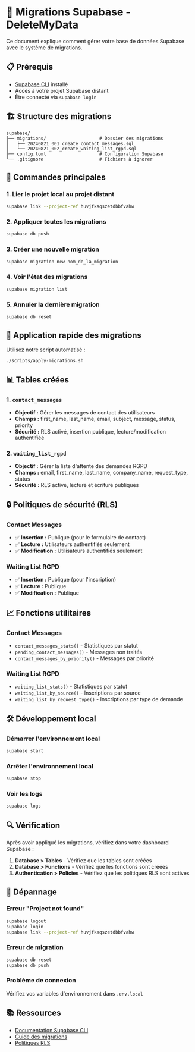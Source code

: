 # 🚀 Migrations Supabase - DeleteMyData

Ce document explique comment gérer votre base de données Supabase avec le système de migrations.

## 📋 Prérequis

- [Supabase CLI](https://supabase.com/docs/guides/cli) installé
- Accès à votre projet Supabase distant
- Être connecté via `supabase login`

## 🏗️ Structure des migrations

```
supabase/
├── migrations/                    # Dossier des migrations
│   ├── 20240821_001_create_contact_messages.sql
│   └── 20240821_002_create_waiting_list_rgpd.sql
├── config.toml                    # Configuration Supabase
└── .gitignore                     # Fichiers à ignorer
```

## 🔧 Commandes principales

### 1. Lier le projet local au projet distant
```bash
supabase link --project-ref huvjfkaqszetdbbfvahw
```

### 2. Appliquer toutes les migrations
```bash
supabase db push
```

### 3. Créer une nouvelle migration
```bash
supabase migration new nom_de_la_migration
```

### 4. Voir l'état des migrations
```bash
supabase migration list
```

### 5. Annuler la dernière migration
```bash
supabase db reset
```

## 🚀 Application rapide des migrations

Utilisez notre script automatisé :

```bash
./scripts/apply-migrations.sh
```

## 📊 Tables créées

### 1. `contact_messages`
- **Objectif :** Gérer les messages de contact des utilisateurs
- **Champs :** first_name, last_name, email, subject, message, status, priority
- **Sécurité :** RLS activé, insertion publique, lecture/modification authentifiée

### 2. `waiting_list_rgpd`
- **Objectif :** Gérer la liste d'attente des demandes RGPD
- **Champs :** email, first_name, last_name, company_name, request_type, status
- **Sécurité :** RLS activé, lecture et écriture publiques

## 🔒 Politiques de sécurité (RLS)

### Contact Messages
- ✅ **Insertion :** Publique (pour le formulaire de contact)
- ✅ **Lecture :** Utilisateurs authentifiés seulement
- ✅ **Modification :** Utilisateurs authentifiés seulement

### Waiting List RGPD
- ✅ **Insertion :** Publique (pour l'inscription)
- ✅ **Lecture :** Publique
- ✅ **Modification :** Publique

## 📈 Fonctions utilitaires

### Contact Messages
- `contact_messages_stats()` - Statistiques par statut
- `pending_contact_messages()` - Messages non traités
- `contact_messages_by_priority()` - Messages par priorité

### Waiting List RGPD
- `waiting_list_stats()` - Statistiques par statut
- `waiting_list_by_source()` - Inscriptions par source
- `waiting_list_by_request_type()` - Inscriptions par type de demande

## 🛠️ Développement local

### Démarrer l'environnement local
```bash
supabase start
```

### Arrêter l'environnement local
```bash
supabase stop
```

### Voir les logs
```bash
supabase logs
```

## 🔍 Vérification

Après avoir appliqué les migrations, vérifiez dans votre dashboard Supabase :

1. **Database > Tables** - Vérifiez que les tables sont créées
2. **Database > Functions** - Vérifiez que les fonctions sont créées
3. **Authentication > Policies** - Vérifiez que les politiques RLS sont actives

## 🚨 Dépannage

### Erreur "Project not found"
```bash
supabase logout
supabase login
supabase link --project-ref huvjfkaqszetdbbfvahw
```

### Erreur de migration
```bash
supabase db reset
supabase db push
```

### Problème de connexion
Vérifiez vos variables d'environnement dans `.env.local`

## 📚 Ressources

- [Documentation Supabase CLI](https://supabase.com/docs/guides/cli)
- [Guide des migrations](https://supabase.com/docs/guides/cli/local-development#database-migrations)
- [Politiques RLS](https://supabase.com/docs/guides/auth/row-level-security) 